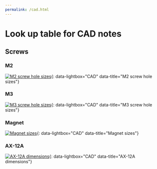 ```yaml
---
permalink: /cad.html
---
```


# Look up table for CAD notes

## Screws

### M2

[![M2 screw hole sizes]({{site.url}}/images/CadLookUp/M2.PNG)]({{site.url}}/images/CadLookUp/M2.PNG){: data-lightbox="CAD" data-title="M2 screw hole sizes"}

### M3

[![M3 screw hole sizes]({{site.url}}/images/CadLookUp/M3.PNG)]({{site.url}}/images/CadLookUp/M3.PNG){: data-lightbox="CAD" data-title="M3 screw hole sizes"}

### Magnet

[![Magnet sizes]({{site.url}}/images/CadLookUp/Magnet.PNG)]({{site.url}}/images/CadLookUp/Magnet.PNG){: data-lightbox="CAD" data-title="Magnet sizes"}

### AX-12A

[![AX-12A dimensions]({{site.url}}/images/CadLookUp/AX-12A.PNG)]({{site.url}}/images/CadLookUp/AX-12A.PNG){: data-lightbox="CAD" data-title="AX-12A dimensions"}
